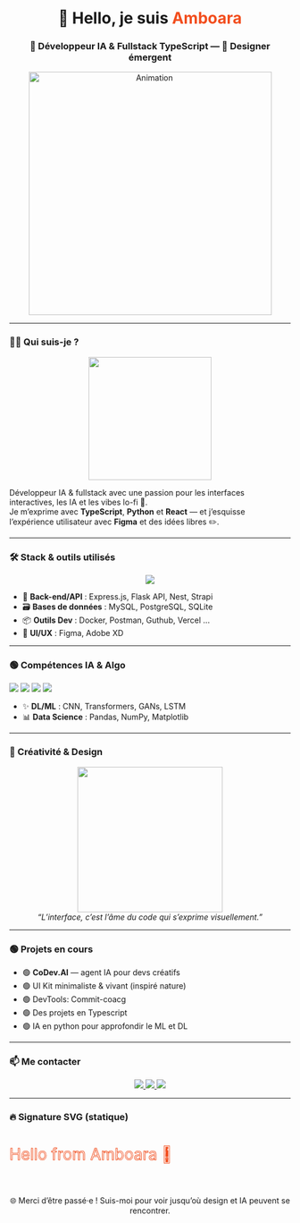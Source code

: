 <h1 align="center">👋 Hello, je suis <span style="color:#F24E1E">Amboara</span></h1>
<h3 align="center">🧠 Développeur IA & Fullstack TypeScript — 🎨 Designer émergent</h3>

<p align="center">
  <img src="https://media.giphy.com/media/ton-nouveau-gif.gif" alt="Animation" width="435" />
</p>

---

### 👨‍💻 Qui suis-je ?

<p align="center">
  <img src="https://media.giphy.com/media/3o7TKPdUkkb5A8PzXW/giphy.gif" width="220" />
</p>

<p>
Développeur IA & fullstack avec une passion pour les interfaces interactives, les IA et les vibes lo-fi 🌿.<br/>
Je m’exprime avec <b>TypeScript</b>, <b>Python</b> et <b>React</b> — et j’esquisse l’expérience utilisateur avec <b>Figma</b> et des idées libres ✏️.
</p>

---

### 🛠️ Stack & outils utilisés

<p align="center">
  <img src="https://skillicons.dev/icons?i=ts,py,react,nextjs,nodejs,express,flask,strapi,tailwind,figma,xd,vscode,git,tensorflow,pytorch,mysql,postgresql,sqlite,docker" />
</p>

<ul>
  <li>🧩 <strong>Back-end/API</strong> : Express.js, Flask API, Nest, Strapi</li>
  <li>🗃️ <strong>Bases de données</strong> : MySQL, PostgreSQL, SQLite</li>
  <li>📦 <strong>Outils Dev</strong> : Docker, Postman, Guthub, Vercel ...</li>
  <li>🎨 <strong>UI/UX</strong> : Figma, Adobe XD</li>
</ul>

---

### 🟢 Compétences IA & Algo

<p align="left">
  <img src="https://img.shields.io/badge/-🧠%20Deep%20Learning-0d1117?style=flat-square&logo=OpenAI&logoColor=white&labelColor=0d1117&color=00ff88" />
  <img src="https://img.shields.io/badge/-🤖%20IA%20Générative-0d1117?style=flat-square&logo=pytorch&logoColor=white&color=ff4ecd" />
  <img src="https://img.shields.io/badge/-🔍%20Computer%20Vision-0d1117?style=flat-square&logo=opencv&logoColor=white&color=00d4ff" />
  <img src="https://img.shields.io/badge/-📐%20Algorithmes-0d1117?style=flat-square&logo=python&logoColor=white&color=ffbd44" />
</p>

<ul>
  <li>✨ <strong>DL/ML</strong> : CNN, Transformers, GANs, LSTM</li>
  <li>📊 <strong>Data Science</strong> : Pandas, NumPy, Matplotlib</li>
</ul>

---

### 🎨 Créativité & Design

<p align="center">
  <img src="https://media.giphy.com/media/QNFhOolVeCzPQ2Mx85/giphy.gif" width="260"/>
  <br />
  <em>“L’interface, c’est l’âme du code qui s’exprime visuellement.”</em>
</p>

---

### 🟢 Projets en cours

<ul>
  <li>🟢 <b>CoDev.AI</b> — agent IA pour devs créatifs</li>
  <li>🟢 UI Kit minimaliste & vivant (inspiré nature)</li>
  <li>🟢 DevTools: Commit-coacg</li>
  <li>🟢 Des projets en Typescript</li>
  <li>🟢 IA en python pour approfondir le ML et DL</li>
</ul>

---

### 📫 Me contacter

<p align="center">
  <a href="mailto:fenitriniavo22.aps1a@gmail.com">
    <img src="https://img.shields.io/badge/email-amboara.dev@gmail.com-red?style=flat&logo=gmail&logoColor=white" />
  </a>
  <a href="https://linkedin.com/in/tonprofil" target="_blank">
    <img src="https://img.shields.io/badge/LinkedIn-Amboara-blue?logo=linkedin&style=flat" />
  </a>
  <a href="https://amboara.vercel.app" target="_blank">
    <img src="https://img.shields.io/badge/Portfolio-Online-success?logo=web&style=flat" />
  </a>
</p>

---

### 🔥 Signature SVG (statique)

<p align="center">
<svg width="100%" height="100">
  <text x="0" y="50" font-size="28" fill="none" stroke="#F24E1E" stroke-width="1" stroke-dasharray="1000" stroke-dashoffset="0">
    Hello from Amboara 👋
  </text>
</svg>
</p>

<p align="center"> 🌐 Merci d’être passé·e ! Suis-moi pour voir jusqu’où design et IA peuvent se rencontrer. </p>
